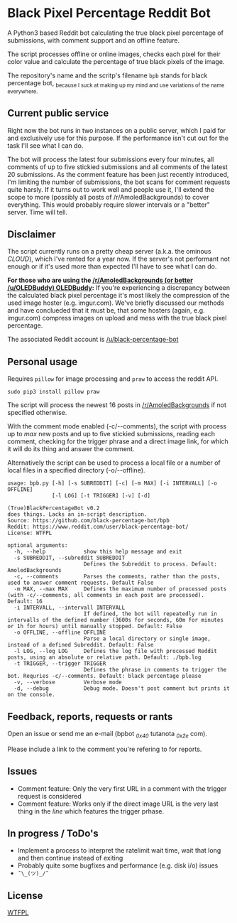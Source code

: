 # Black Pixel Percentage Reddit Bot

A Python3 based Reddit bot calculating the true black pixel percentage of submissions, with comment support and an offline feature.

The script processes offline or online images, checks each pixel for their color value and calculate the percentage of true black pixels of the image.

The repository's name and the scritp's filename `bpb` stands for black percentage bot, <sub>because I suck at making up my mind and use variations of the name everywhere.</sub>

## Current public service

Right now the bot runs in two instances on a public server, which I paid for and exclusively use for this purpose. If the performance isn't cut out for the task I'll see what I can do. 

The bot will process the latest four submissions every four minutes, all comments of up to five stickied submissions and all comments of the latest 20 submissions. As the comment feature has been just recently introduced, I'm limiting the number of submissions, the bot scans for comment requests quite harsly. If it turns out to work well and people use it, I'll extend the scope to more (possibly all posts of /r/AmoledBackgrounds) to cover everything. This would probably require slower intervals or a "better" server. Time will tell.

## Disclaimer

The script currently runs on a pretty cheap server (a.k.a. the ominous *CLOUD*), which I've rented for a year now. If the server's not performant not enough or if it's used more than expected I'll have to see what I can do.

**For those who are using the [/r/AmoledBackgrounds (or better /u/OLEDBuddy) OLEDBuddy](https://play.google.com/store/apps/details?id=me.mikecroall.oledbuddy):** If you're experiencing a discrepancy between the calculated black pixel percentage it's most likely the compression of the used image hoster (e.g. imgur.com). We've briefly discussed our methods and have conclueded that it must be, that some hosters (again, e.g. imgur.com) compress images on upload and mess with the true black pixel percentage. 

The associated Reddit account is [/u/black-percentage-bot](https://www.reddit.com/user/black-percentage-bot/)

## Personal usage

Requires `pillow` for image processing and `praw` to access the reddit API.

	sudo pip3 install pillow praw

The script will process the newest 16 posts in [/r/AmoledBackgrounds](https://www.reddit.com/r/Amoledbackgrounds/) if not specified otherwise.

With the comment mode enabled (-c/--comments), the script with process up to _max_ new posts and up to five stickied submissions, reading each comment, checking for the trigger phrase and a direct image link, for which it will do its thing and answer the comment.

Alternatively the script can be used to process a local file or a number of local files in a specified directory (-o/--offline).

	usage: bpb.py [-h] [-s SUBREDDIT] [-c] [-m MAX] [-i INTERVALL] [-o OFFLINE]
	              [-l LOG] [-t TRIGGER] [-v] [-d]

	(True)BlackPercentageBot v0.2
	does things. Lacks an in-script description.
	Source: https://github.com/black-percentage-bot/bpb
	Reddit: https://www.reddit.com/user/black-percentage-bot/
	License: WTFPL

	optional arguments:
	  -h, --help            show this help message and exit
	  -s SUBREDDIT, --subreddit SUBREDDIT
	                        Defines the Subreddit to process. Default: AmoledBackgrounds
	  -c, --comments        Parses the comments, rather than the posts, used to answer comment requests. Default False
	  -m MAX, --max MAX     Defines the maximum number of processed posts (with -c/--comments, all comments in each post are processed). Default: 16
	  -i INTERVALL, --intervall INTERVALL
	                        If defined, the bot will repeatedly run in intervalls of the defined number (3600s for seconds, 60m for minutes or 1h for hours) until manually stopped. Default: False
	  -o OFFLINE, --offline OFFLINE
	                        Parse a local directory or single image, instead of a defined Subreddit. Default: False
	  -l LOG, --log LOG     Defines the log file with processed Reddit posts, using an absolute or relative path. Default: ./bpb.log
	  -t TRIGGER, --trigger TRIGGER
	                        Defines the phrase in comments to trigger the bot. Requries -c/--comments. Default: black percentage please
	  -v, --verbose         Verbose mode
	  -d, --debug           Debug mode. Doesn't post comment but prints it on the console.


## Feedback, reports, requests or rants

Open an issue or send me an e-mail (bpbot <sub>_0x40_</sub> tutanota <sub>_0x2e_</sub> com).

Please include a link to the comment you're refering to for reports.

## Issues

 - Comment feature: Only the very first URL in a comment with the trigger request is considered
 - Comment feature: Works only if the direct image URL is the very last thing in the *line* which features the trigger prhase.

## In progress / ToDo's

 - Implement a process to interpret the ratelimit wait time, wait that long and then continue instead of exiting
 - Probably quite some bugfixes and performance (e.g. disk i/o) issues
 - `¯\_(ツ)_/¯`


## License

[WTFPL](LICENSE-WTFPL)
